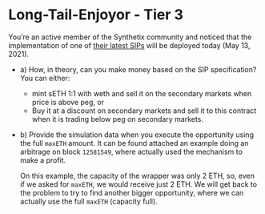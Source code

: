 # Long-Tail-Enjoyor - Tier 3
You’re an active member of the Synthetix community and noticed that the implementation of one of [their latest SIPs](https://sips.synthetix.io/sips/sip-112/) will be deployed today (May 13, 2021).


- a) How, in theory, can you make money based on the SIP specification?
    You can either:
     - mint sETH 1:1 with weth and sell it on the secondary markets when price is above peg, or
     - Buy it at a discount on secondary markets and sell it to this contract when it is trading below peg on secondary markets.
- b) Provide the simulation data when you execute the opportunity using the full `maxETH` amount.
    It can be found attached an example doing an arbitrage on block `12581549`, where actually used the mechanism to make a profit. 
    
    On this example, the capacity of the wrapper was only 2 ETH, so, even if we asked for `maxETH`, we would receive just 2 ETH. We will get back to the problem to try to find another bigger opportunity, where we can actually use the full `maxETH` (capacity full).
